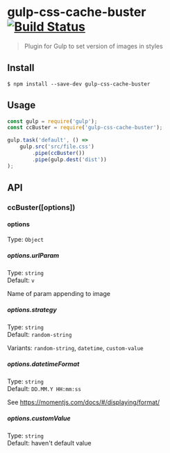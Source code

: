 # gulp-css-cache-buster [![Build Status](https://travis-ci.org/n30fly/gulp-css-cache-buster.svg?branch=master)](https://travis-ci.org/n30fly/gulp-css-cache-buster)

> Plugin for Gulp to set version of images in styles


## Install

```
$ npm install --save-dev gulp-css-cache-buster
```


## Usage

```js
const gulp = require('gulp');
const ccBuster = require('gulp-css-cache-buster');

gulp.task('default', () =>
	gulp.src('src/file.css')
		.pipe(ccBuster())
		.pipe(gulp.dest('dist'))
);
```


## API

### ccBuster([options])

#### options

Type: `Object`

##### options.urlParam

Type: `string`<br>
Default: `v`

Name of param appending to image


##### options.strategy

Type: `string`<br>
Default: `random-string`

Variants: `random-string`, `datetime`, `custom-value`


##### options.datetimeFormat

Type: `string`<br>
Default: `DD.MM.Y HH:mm:ss`

See https://momentjs.com/docs/#/displaying/format/


##### options.customValue

Type: `string`<br>
Default: haven't default value
